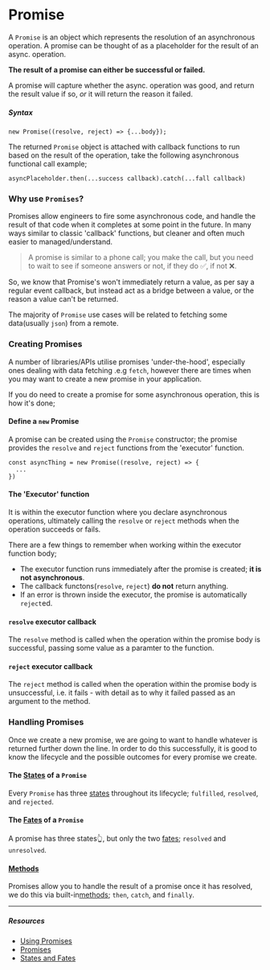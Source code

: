 # Promise

A `Promise` is an object which represents the resolution of an asynchronous operation. A promise can be thought of as a placeholder for the result of an async. operation.

**The result of a promise can either be successful or failed.** 

A promise will capture whether the async. operation was good, and return the result value if so, _or_ it will return the reason it failed.

##### Syntax
```
new Promise((resolve, reject) => {...body});
```

The returned `Promise` object is attached with callback functions to run based on the result of the operation, take the following asynchronous functional call example;

```
asyncPlaceholder.then(...success callback).catch(...fall callback)
```

### Why use `Promises`?

Promises allow engineers to fire some asynchronous code, and handle the result of that code when it completes at some point in the future. In many ways similar to classic 'callback' functions, but cleaner and often much easier to managed/understand.

> A promise is similar to a phone call; you make the call, but you need to wait to see if someone answers or not, if they do ✅, if not ❌.

So, we know that Promise's won't immediately return a value, as per say a regular event callback, but instead act as a bridge between a value, or the reason a value can't be returned.

The majority of `Promise` use cases will be related to fetching some data(usually `json`) from a remote.

### Creating Promises

A number of libraries/APIs utilise promises 'under-the-hood', especially ones dealing with data fetching .e.g `fetch`, however there are times when you may want to create a new promise in your application.

If you do need to create a promise for some asynchronous operation, this is how it's done;

#### Define a `new` Promise

A promise can be created using the `Promise` constructor; the promise provides the `resolve` and `reject` functions from the 'executor' function.

```
const asyncThing = new Promise((resolve, reject) => {
  ...
})
```

#### The 'Executor' function

It is within the executor function where you declare asynchronous operations, ultimately calling the `resolve` or `reject` methods when the operation succeeds or fails.

There are a few things to remember when working within the executor function body;

- The executor function runs immediately after the promise is created; **it is not asynchronous**.
- The callback functons(`resolve`, `reject`) **do not** return anything.
- If an error is thrown inside the executor, the promise is automatically `reject`ed.

#### `resolve` executor callback

The `resolve` method is called when the operation within the promise body is successful, passing some value as a paramter to the function.

#### `reject` executor callback

The `reject` method is called when the operation within the promise body is unsuccessful, i.e. it fails - with detail as to why it failed passed as an argument to the method.

### Handling Promises

Once we create a new promise, we are going to want to handle whatever is returned further down the line. In order to do this successfully, it is good to know the lifecycle and the possible outcomes for every promise we create.

#### The [States](states) of a `Promise`

Every `Promise` has three [states](states) throughout its lifecycle; `fulfilled`, `resolved`, and `rejected`.

#### The [Fates](fates) of a `Promise`

A promise has three states👆, but only the two [fates](fates); `resolved` and `unresolved`.

#### [Methods](methods)

Promises allow you to handle the result of a promise once it has resolved, we do this via built-in[methods](methods); `then`, `catch`, and `finally`.

---

##### Resources

- [Using Promises](https://developer.mozilla.org/en-US/docs/Web/JavaScript/Guide/Using_promises)
- [Promises](https://developer.mozilla.org/en-US/docs/Web/JavaScript/Reference/Global_Objects/Promise)
- [States and Fates](https://github.com/domenic/promises-unwrapping/blob/master/docs/states-and-fates.md)
